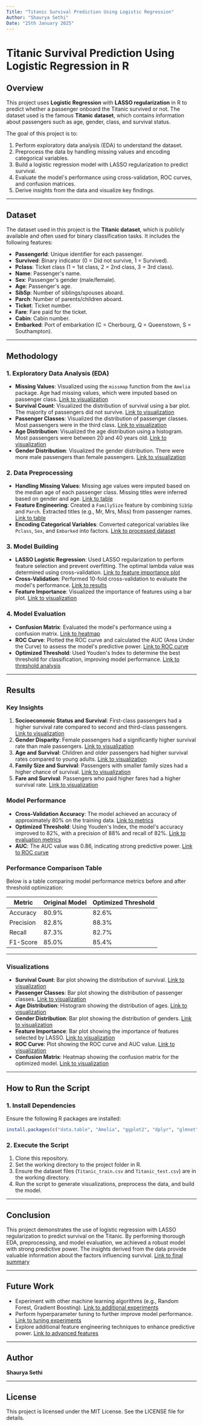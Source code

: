 ```yaml
---
Title: "Titanic Survival Prediction Using Logistic Regression"
Author: "Shaurya Sethi"
Date: "25th January 2025"
---
```


# Titanic Survival Prediction Using Logistic Regression in R

## Overview
This project uses **Logistic Regression** with **LASSO regularization** in R to predict whether a passenger onboard the Titanic survived or not. The dataset used is the famous **Titanic dataset**, which contains information about passengers such as age, gender, class, and survival status.

The goal of this project is to:
1. Perform exploratory data analysis (EDA) to understand the dataset.
2. Preprocess the data by handling missing values and encoding categorical variables.
3. Build a logistic regression model with LASSO regularization to predict survival.
4. Evaluate the model's performance using cross-validation, ROC curves, and confusion matrices.
5. Derive insights from the data and visualize key findings.

---

## Dataset
The dataset used in this project is the **Titanic dataset**, which is publicly available and often used for binary classification tasks. It includes the following features:
- **PassengerId**: Unique identifier for each passenger.
- **Survived**: Binary indicator (0 = Did not survive, 1 = Survived).
- **Pclass**: Ticket class (1 = 1st class, 2 = 2nd class, 3 = 3rd class).
- **Name**: Passenger's name.
- **Sex**: Passenger's gender (male/female).
- **Age**: Passenger's age.
- **SibSp**: Number of siblings/spouses aboard.
- **Parch**: Number of parents/children aboard.
- **Ticket**: Ticket number.
- **Fare**: Fare paid for the ticket.
- **Cabin**: Cabin number.
- **Embarked**: Port of embarkation (C = Cherbourg, Q = Queenstown, S = Southampton).

---

## Methodology

### 1. Exploratory Data Analysis (EDA)
- **Missing Values**: Visualized using the `missmap` function from the `Amelia` package. Age had missing values, which were imputed based on passenger class. [Link to visualization](#)
- **Survival Count**: Visualized the distribution of survival using a bar plot. The majority of passengers did not survive. [Link to visualization](#)
- **Passenger Classes**: Visualized the distribution of passenger classes. Most passengers were in the third class. [Link to visualization](#)
- **Age Distribution**: Visualized the age distribution using a histogram. Most passengers were between 20 and 40 years old. [Link to visualization](#)
- **Gender Distribution**: Visualized the gender distribution. There were more male passengers than female passengers. [Link to visualization](#)

### 2. Data Preprocessing
- **Handling Missing Values**: Missing age values were imputed based on the median age of each passenger class. Missing titles were inferred based on gender and age. [Link to table](#)
- **Feature Engineering**: Created a `FamilySize` feature by combining `SibSp` and `Parch`. Extracted titles (e.g., Mr, Mrs, Miss) from passenger names. [Link to table](#)
- **Encoding Categorical Variables**: Converted categorical variables like `Pclass`, `Sex`, and `Embarked` into factors. [Link to processed dataset](#)

### 3. Model Building
- **LASSO Logistic Regression**: Used LASSO regularization to perform feature selection and prevent overfitting. The optimal lambda value was determined using cross-validation. [Link to feature importance plot](#)
- **Cross-Validation**: Performed 10-fold cross-validation to evaluate the model's performance. [Link to results](#)
- **Feature Importance**: Visualized the importance of features using a bar plot. [Link to visualization](#)

### 4. Model Evaluation
- **Confusion Matrix**: Evaluated the model's performance using a confusion matrix. [Link to heatmap](#)
- **ROC Curve**: Plotted the ROC curve and calculated the AUC (Area Under the Curve) to assess the model's predictive power. [Link to ROC curve](#)
- **Optimized Threshold**: Used Youden's Index to determine the best threshold for classification, improving model performance. [Link to threshold analysis](#)

---

## Results

### Key Insights
1. **Socioeconomic Status and Survival**: First-class passengers had a higher survival rate compared to second and third-class passengers. [Link to visualization](#)
2. **Gender Disparity**: Female passengers had a significantly higher survival rate than male passengers. [Link to visualization](#)
3. **Age and Survival**: Children and older passengers had higher survival rates compared to young adults. [Link to visualization](#)
4. **Family Size and Survival**: Passengers with smaller family sizes had a higher chance of survival. [Link to visualization](#)
5. **Fare and Survival**: Passengers who paid higher fares had a higher survival rate. [Link to visualization](#)

### Model Performance
- **Cross-Validation Accuracy**: The model achieved an accuracy of approximately 80% on the training data. [Link to metrics](#)
- **Optimized Threshold**: Using Youden's Index, the model's accuracy improved to 82%, with a precision of 88% and recall of 82%. [Link to evaluation metrics](#)
- **AUC**: The AUC value was 0.86, indicating strong predictive power. [Link to ROC curve](#)

### Performance Comparison Table
Below is a table comparing model performance metrics before and after threshold optimization:

| Metric       | Original Model | Optimized Threshold |
|--------------|----------------|---------------------|
| Accuracy     | 80.9%          | 82.6%               |
| Precision    | 82.8%          | 88.3%               |
| Recall       | 87.3%          | 82.7%               |
| F1-Score     | 85.0%          | 85.4%               |

---

### Visualizations
- **Survival Count**: Bar plot showing the distribution of survival. [Link to visualization](#)
- **Passenger Classes**: Bar plot showing the distribution of passenger classes. [Link to visualization](#)
- **Age Distribution**: Histogram showing the distribution of ages. [Link to visualization](#)
- **Gender Distribution**: Bar plot showing the distribution of genders. [Link to visualization](#)
- **Feature Importance**: Bar plot showing the importance of features selected by LASSO. [Link to visualization](#)
- **ROC Curve**: Plot showing the ROC curve and AUC value. [Link to visualization](#)
- **Confusion Matrix**: Heatmap showing the confusion matrix for the optimized model. [Link to visualization](#)

---

## How to Run the Script

### 1. Install Dependencies
Ensure the following R packages are installed:
```R
install.packages(c("data.table", "Amelia", "ggplot2", "dplyr", "glmnet", "caret", "pROC", "caTools"))
```

### 2. Execute the Script
1. Clone this repository.
2. Set the working directory to the project folder in R.
3. Ensure the dataset files (`Titanic_train.csv` and `Titanic_test.csv`) are in the working directory.
4. Run the script to generate visualizations, preprocess the data, and build the model.

---

## Conclusion
This project demonstrates the use of logistic regression with LASSO regularization to predict survival on the Titanic. By performing thorough EDA, preprocessing, and model evaluation, we achieved a robust model with strong predictive power. The insights derived from the data provide valuable information about the factors influencing survival. [Link to final summary](#)

---

## Future Work
- Experiment with other machine learning algorithms (e.g., Random Forest, Gradient Boosting). [Link to additional experiments](#)
- Perform hyperparameter tuning to further improve model performance. [Link to tuning experiments](#)
- Explore additional feature engineering techniques to enhance predictive power. [Link to advanced features](#)

---

## Author
**Shaurya Sethi**

---

## License
This project is licensed under the MIT License. See the LICENSE file for details.
